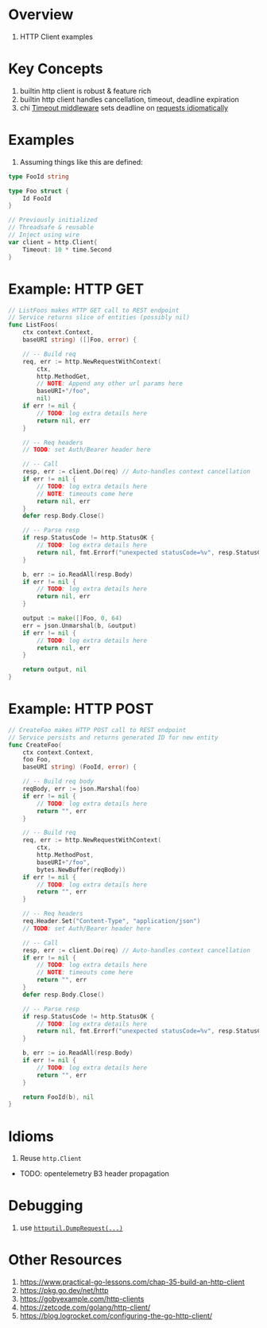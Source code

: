 # Overview
1. HTTP Client examples


# Key Concepts
1. builtin http client is robust & feature rich
1. builtin http client handles cancellation, timeout, deadline expiration
1. chi [Timeout middleware](https://pkg.go.dev/github.com/go-chi/chi/middleware#Timeout) sets deadline on [requests idiomatically](https://github.com/go-chi/chi/blob/master/middleware/timeout.go#L36)


# Examples
1. Assuming things like this are defined:
```go
type FooId string

type Foo struct {
    Id FooId
}

// Previously initialized
// Threadsafe & reusable
// Inject using wire
var client = http.Client{
    Timeout: 10 * time.Second
}
```


# Example: HTTP GET
```go
// ListFoos makes HTTP GET call to REST endpoint
// Service returns slice of entities (possibly nil)
func ListFoos(
    ctx context.Context,
    baseURI string) ([]Foo, error) {

    // -- Build req
    req, err := http.NewRequestWithContext(
        ctx,
        http.MethodGet,
        // NOTE: Append any other url params here
        baseURI+"/foo",
        nil)
    if err != nil {
        // TODO: log extra details here
        return nil, err
    }

    // -- Req headers
    // TODO: set Auth/Bearer header here

    // -- Call
    resp, err := client.Do(req) // Auto-handles context cancellation
    if err != nil {
        // TODO: log extra details here
        // NOTE: timeouts come here
        return nil, err
    }
    defer resp.Body.Close()

    // -- Parse resp
    if resp.StatusCode != http.StatusOK {
        // TODO: log extra details here
        return nil, fmt.Errorf("unexpected statusCode=%v", resp.StatusCode)
    }

    b, err := io.ReadAll(resp.Body)
    if err != nil {
        // TODO: log extra details here
        return nil, err
    }

    output := make([]Foo, 0, 64)
    err = json.Unmarshal(b, &output)
    if err != nil {
        // TODO: log extra details here
        return nil, err
    }

    return output, nil
}
```


# Example: HTTP POST
```go
// CreateFoo makes HTTP POST call to REST endpoint
// Service persists and returns generated ID for new entity
func CreateFoo(
    ctx context.Context,
    foo Foo,
    baseURI string) (FooId, error) {

    // -- Build req body
    reqBody, err := json.Marshal(foo)
    if err != nil {
        // TODO: log extra details here
        return "", err
    }

    // -- Build req
    req, err := http.NewRequestWithContext(
        ctx,
        http.MethodPost,
    	baseURI+"/foo",
		bytes.NewBuffer(reqBody))
	if err != nil {
		// TODO: log extra details here
		return "", err
	}

	// -- Req headers
	req.Header.Set("Content-Type", "application/json")
	// TODO: set Auth/Bearer header here

	// -- Call
	resp, err := client.Do(req) // Auto-handles context cancellation
	if err != nil {
		// TODO: log extra details here
		// NOTE: timeouts come here
		return "", err
	}
	defer resp.Body.Close()

	// -- Parse resp
	if resp.StatusCode != http.StatusOK {
		// TODO: log extra details here
		return nil, fmt.Errorf("unexpected statusCode=%v", resp.StatusCode)
	}

	b, err := io.ReadAll(resp.Body)
	if err != nil {
		// TODO: log extra details here
		return "", err
	}

	return FooId(b), nil
}
```


# Idioms
1. Reuse `http.Client`

- TODO: opentelemetry B3 header propagation


# Debugging
1. use [`httputil.DumpRequest(...)`](https://pkg.go.dev/net/http/httputil#DumpRequest)


# Other Resources
1. https://www.practical-go-lessons.com/chap-35-build-an-http-client
1. https://pkg.go.dev/net/http
1. https://gobyexample.com/http-clients
1. https://zetcode.com/golang/http-client/
1. https://blog.logrocket.com/configuring-the-go-http-client/

